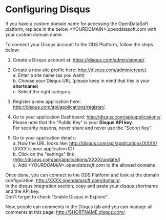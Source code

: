 # Configuring Disqus

If you have a custom domain name for accessing the OpenDataSoft platform, replace in the below \<YOURDOMAIN\>.opendatasoft.com with your custom domain name.

To connect your Disqus account to the ODS Platform, follow the steps below:

1. Create a Disqus account at: https://disqus.com/admin/signup/.

2. Create a new site profile here: http://disqus.com/admin/create/.  
    a. Enter a site name (as you want)  
    b. Choose your Disqus URL (please keep in mind that this is your **shortname**)  
    c. Select the right category

2. Register a new application here: http://disqus.com/api/applications/register/.

3. Go to your application Dashboard: http://disqus.com/api/applications/.  
   Please note that the "Public Key" is your **Disqus API key**.  
   For security reasons, never share and never use the "Secret Key".

4. Go to your application details:  
    a. Now the URL looks like: http://disqus.com/api/applications/XXXX/ (XXXX is your application ID)  
    b. Click on the "settings" link (http://disqus.com/api/applications/XXXX/update/)  
    c. Add *\<YOURDOMAIN\>.opendatasoft.com* to the allowed domains

Once done, you can connect to the ODS Platform and look at the domain configuration: http://XXXX.opendatasoft.com/domain/.  
In the disqus integration section, copy and paste your disqus shortname and the API key.  
Don't forget to check "Enable Disqus in Explore".

Now, people can comments in the Disqus tab and you can manage all comments at this page: http://SHORTNAME.disqus.com/.
